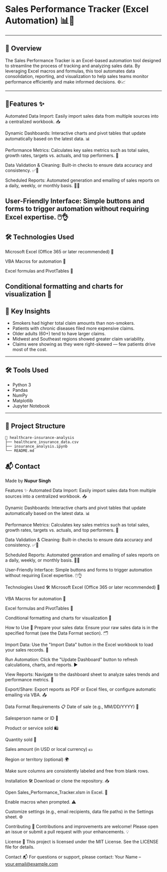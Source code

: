 
# Sales Performance Tracker (Excel Automation) 📊💼


---

## 📌 Overview
The Sales Performance Tracker is an Excel-based automation tool designed to streamline the process of tracking and analyzing sales data. By leveraging Excel macros and formulas, this tool automates data consolidation, reporting, and visualization to help sales teams monitor performance efficiently and make informed decisions. ⚙️📈

---

## 📂Features ✨
Automated Data Import: Easily import sales data from multiple sources into a centralized workbook. 📥

Dynamic Dashboards: Interactive charts and pivot tables that update automatically based on the latest data. 📊

Performance Metrics: Calculates key sales metrics such as total sales, growth rates, targets vs. actuals, and top performers. 🎯

Data Validation & Cleaning: Built-in checks to ensure data accuracy and consistency. ✅🧹

Scheduled Reports: Automated generation and emailing of sales reports on a daily, weekly, or monthly basis. 📅📧

User-Friendly Interface: Simple buttons and forms to trigger automation without requiring Excel expertise. 🖱️👌
---

## 🛠️ Technologies Used
Microsoft Excel (Office 365 or later recommended) 🧮

VBA Macros for automation 📝

Excel formulas and PivotTables 📐

Conditional formatting and charts for visualization 🎨
---

## 🧠 Key Insights

- Smokers had higher total claim amounts than non-smokers.
- Patients with chronic diseases filed more expensive claims.
- Older adults (60+) tend to have larger claims.
- Midwest and Southeast regions showed greater claim variability.
- Claims were showing as they were right-skewed — few patients drive most of the cost.

---

## 🛠️ Tools Used

- Python 3
- Pandas
- NumPy
- Matplotlib
- Jupyter Notebook

---

## 📁 Project Structure

```
📁 healthcare-insurance-analysis
├── healthcare_insurance_data.csv
├── insurance_analysis.ipynb
└── README.md
```

## 📬 Contact

Made by **Nupur Singh**  























Features ✨
Automated Data Import: Easily import sales data from multiple sources into a centralized workbook. 📥

Dynamic Dashboards: Interactive charts and pivot tables that update automatically based on the latest data. 📊

Performance Metrics: Calculates key sales metrics such as total sales, growth rates, targets vs. actuals, and top performers. 🎯

Data Validation & Cleaning: Built-in checks to ensure data accuracy and consistency. ✅🧹

Scheduled Reports: Automated generation and emailing of sales reports on a daily, weekly, or monthly basis. 📅📧

User-Friendly Interface: Simple buttons and forms to trigger automation without requiring Excel expertise. 🖱️👌

Technologies Used 🛠️
Microsoft Excel (Office 365 or later recommended) 🧮

VBA Macros for automation 📝

Excel formulas and PivotTables 📐

Conditional formatting and charts for visualization 🎨

How to Use 🚀
Prepare your sales data: Ensure your raw sales data is in the specified format (see the Data Format section). 🗂️

Import Data: Use the "Import Data" button in the Excel workbook to load your sales records. 🔄

Run Automation: Click the "Update Dashboard" button to refresh calculations, charts, and reports. ▶️

View Reports: Navigate to the dashboard sheet to analyze sales trends and performance metrics. 👀

Export/Share: Export reports as PDF or Excel files, or configure automatic emailing via VBA. 📤

Data Format Requirements 📋
Date of sale (e.g., MM/DD/YYYY) 📅

Salesperson name or ID 👤

Product or service sold 🛍️

Quantity sold 🔢

Sales amount (in USD or local currency) 💵

Region or territory (optional) 🌍

Make sure columns are consistently labeled and free from blank rows.

Installation 🛠️
Download or clone the repository. 📥

Open Sales_Performance_Tracker.xlsm in Excel. 📂

Enable macros when prompted. ⚠️

Customize settings (e.g., email recipients, data file paths) in the Settings sheet. ⚙️

Contributing 🤝
Contributions and improvements are welcome! Please open an issue or submit a pull request with your enhancements. 💡

License 📄
This project is licensed under the MIT License. See the LICENSE file for details.

Contact 📬
For questions or support, please contact:
Your Name – your.email@example.com

